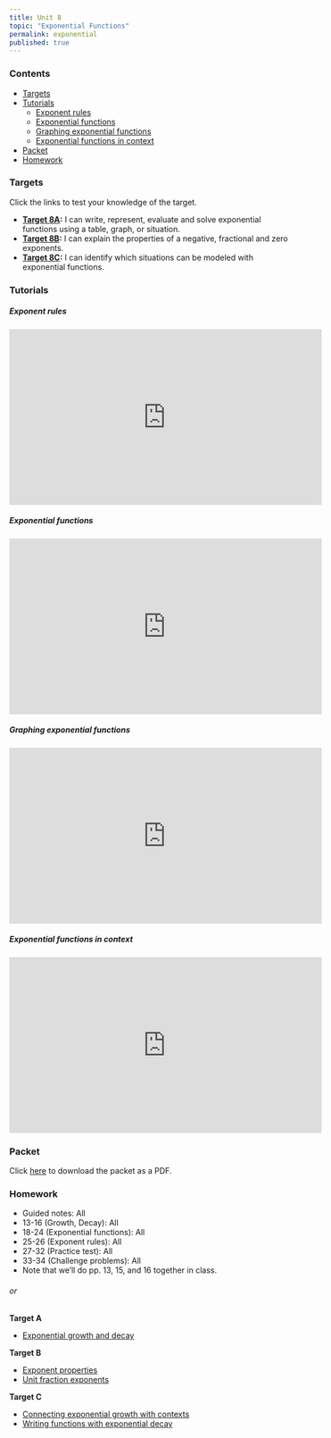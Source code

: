 ```yaml
---
title: Unit 8
topic: "Exponential Functions"
permalink: exponential
published: true
---
```


### Contents <!-- omit in toc -->
- [Targets](#targets)
- [Tutorials](#tutorials)
    - [Exponent rules](#exponent-rules)
    - [Exponential functions](#exponential-functions)
    - [Graphing exponential functions](#graphing-exponential-functions)
    - [Exponential functions in context](#exponential-functions-in-context)
- [Packet](#packet)
- [Homework](#homework)

### Targets

Click the links to test your knowledge of the target.

- **[Target 8A](https://forms.gle/YurW3wfFYnq1FrkMA):** I can write, represent, evaluate and solve exponential functions using a table, graph, or situation.
- **[Target 8B](https://forms.gle/NWFYFqnK3ce6m7JFA):** I can explain the properties of a negative, fractional and zero exponents.
- **[Target 8C](https://forms.gle/4g9KganBHLjqmbrBA):** I can identify which situations can be modeled with exponential functions.

### Tutorials

##### Exponent rules

<div class="responsive-video">
    <iframe width="560" height="315" src="https://www.youtube.com/embed/bivHlH8o8GU" frameborder="0" allow="accelerometer; autoplay; encrypted-media; gyroscope; picture-in-picture" allowfullscreen></iframe>
</div>

##### Exponential functions

<div class="responsive-video">
    <iframe width="560" height="315" src="https://www.youtube.com/embed/tdOTVXPVEHI" frameborder="0" allow="accelerometer; autoplay; encrypted-media; gyroscope; picture-in-picture" allowfullscreen></iframe>
</div>

##### Graphing exponential functions

<div class="responsive-video">
    <iframe width="560" height="315" src="https://www.youtube.com/embed/Tfi8t4JmOk0" frameborder="0" allow="accelerometer; autoplay; encrypted-media; gyroscope; picture-in-picture" allowfullscreen></iframe>
</div>

##### Exponential functions in context

<div class="responsive-video">
    <iframe width="560" height="315" src="https://www.youtube.com/embed/-rD-yyohhGA" frameborder="0" allow="accelerometer; autoplay; encrypted-media; gyroscope; picture-in-picture" allowfullscreen></iframe>
</div>

### Packet

Click [here](files/algebra/unit8packet.pdf) to download the packet as a PDF.

### Homework

- Guided notes: All
- 13-16 (Growth, Decay): All
- 18-24 (Exponential functions): All
- 25-26 (Exponent rules): All
- 27-32 (Practice test): All
- 33-34 (Challenge problems): All
- Note that we’ll do pp. 13, 15, and 16 together in class.

###### or <!-- omit in toc -->

**Target A**
- [Exponential growth and decay](https://www.khanacademy.org/math/algebra/x2f8bb11595b61c86:exponential-growth-decay/test/x2f8bb11595b61c86:exponential-growth-decay-unit-test?modal=1)

**Target B**
- [Exponent properties](https://www.khanacademy.org/math/algebra/x2f8bb11595b61c86:rational-exponents-radicals/quiz/x2f8bb11595b61c86:rational-exponents-radicals-quiz-1?modal=1)
- [Unit fraction exponents](https://www.khanacademy.org/math/algebra2/x2ec2f6f830c9fb89:exp/x2ec2f6f830c9fb89:rational-exp/e/understanding-fractional-exponents?modal=1)

**Target C**
- [Connecting exponential growth with contexts](https://www.khanacademy.org/math/algebra/x2f8bb11595b61c86:exponential-growth-decay/x2f8bb11595b61c86:exponential-functions-from-tables-graphs/e/exponential-graph-context?modal=1)
- [Writing functions with exponential decay](https://www.khanacademy.org/math/algebra/x2f8bb11595b61c86:exponential-growth-decay/x2f8bb11595b61c86:exponential-decay/e/writing-functions-with-exponential-decay?modal=1)
